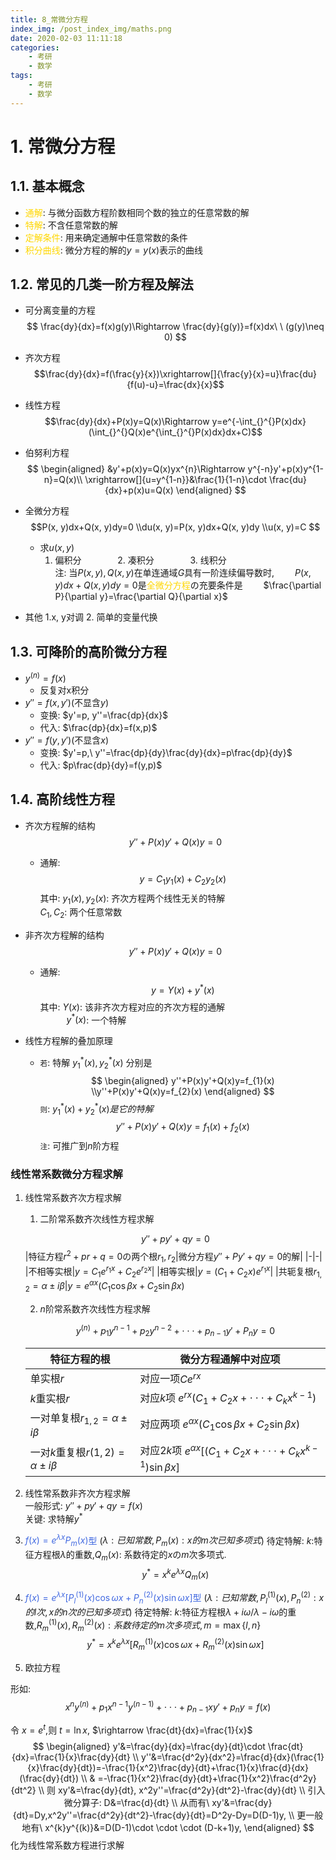 ```yaml
---
title: 8_常微分方程
index_img: /post_index_img/maths.png
date: 2020-02-03 11:11:18
categories:
    - 考研
    - 数学
tags:
    - 考研
    - 数学
---
```



# 1. 常微分方程

## 1.1. 基本概念

- <font color=#FFD700>通解</font>: 与微分函数方程阶数相同个数的独立的任意常数的解
- <font color=#FFD700>特解</font>: 不含任意常数的解
- <font color=#FFD700>定解条件</font>: 用来确定通解中任意常数的条件
- <font color=#FFD700>积分曲线</font>: 微分方程的解的$y=y(x)$表示的曲线

## 1.2. 常见的几类一阶方程及解法

- 可分离变量的方程
$$
\frac{dy}{dx}=f(x)g(y)\Rightarrow \frac{dy}{g(y)}=f(x)dx\ \ (g(y)\neq 0)
$$
- 齐次方程
$$\frac{dy}{dx}=f(\frac{y}{x})\xrightarrow[]{\frac{y}{x}=u}\frac{du}{f(u)-u}=\frac{dx}{x}$$
- 线性方程
$$$$
$$\frac{dy}{dx}+P(x)y=Q(x)\Rightarrow y=e^{-\int_{}^{}P(x)dx}(\int_{}^{}Q(x)e^{\int_{}^{}P(x)dx}dx+C)$$
- 伯努利方程
$$
\begin{aligned}
&y'+p(x)y=Q(x)yx^{n}\Rightarrow y^{-n}y'+p(x)y^{1-n}=Q(x)\\
\xrightarrow[]{u=y^{1-n}}&\frac{1}{1-n}\cdot \frac{du}{dx}+p(x)u=Q(x)
\end{aligned}
$$

- 全微分方程
$$P(x, y)dx+Q(x, y)dy=0
\\du(x, y)=P(x, y)dx+Q(x, y)dy
\\u(x, y)=C
$$
  - 求$u(x, y)$
    1. 偏积分 &emsp; &emsp; &emsp; 2. 凑积分 &emsp; &emsp; &emsp; 3. 线积分  
    注: 当$P(x, y), Q(x, y)$在单连通域$G$具有一阶连续偏导数时, 
    &emsp; &ensp; $P(x, y)dx+Q(x, y)dy=0$是<font color=#FFD700>全微分方程</font>の充要条件是
    &emsp; &ensp; $\frac{\partial P}{\partial y}=\frac{\partial Q}{\partial x}$
- 其他
    1.x, y对调
    2. 简单的变量代换

## 1.3. 可降阶的高阶微分方程

- $y^{(n)}=f(x)$
  - 反复对x积分
- $y''=f(x, y')$(不显含$y$)
  - 变换: $y'=p, y''=\frac{dp}{dx}$
  - 代入: $\frac{dp}{dx}=f(x,p)$
- $y''=f(y,y')$(不显含$x$)
  - 变换: $y'=p,\ y''=\frac{dp}{dy}\frac{dy}{dx}=p\frac{dp}{dy}$
  - 代入: $p\frac{dp}{dy}=f(y,p)$

## 1.4. 高阶线性方程

- 齐次方程解的结构
  $$y''+P(x)y'+Q(x)y=0$$
  - 通解: 
    $$y=C_{1}y_{1}(x)+C_{2}y_{2}(x)$$
    其中: $y_{1}(x),y_{2}(x)$: 齐次方程两个线性无关的特解  
    $C_{1},C_{2}$: 两个任意常数

- 非齐次方程解的结构
  $$y''+P(x)y'+Q(x)y=0$$
  - 通解:
    $$y=Y(x)+y^{*}(x)$$
    其中: $Y(x)$: 该非齐次方程对应的齐次方程的通解  
    &emsp;&emsp;&emsp;$y^{*}(x)$: 一个特解

- 线性方程解的叠加原理
  - <small>若</small>: 特解 $y_{1}^{*}(x),y_{2}^{*}(x)$ 分别是
    $$
    \begin{aligned}
    y''+P(x)y'+Q(x)y=f_{1}(x)
    \\y''+P(x)y'+Q(x)y=f_{2}(x)
    \end{aligned}
    $$
    <small>则</small>: $y_{1}^{*}(x)+y_{2}^{*}(x)是它的特解$
    $$y''+P(x)y'+Q(x)y=f_{1}(x)+f_{2}(x)$$
    <small>注</small>: 可推广到$n$阶方程

### 线性常系数微分方程求解

1. 线性常系数齐次方程求解
   1. 二阶常系数齐次线性方程求解

    $$y''+py'+qy=0$$
    |特征方程$r^2+pr+q=0$の两个根$r_{1},r_{2}$|微分方程$y''+Py'+qy=0$的解|
    |-|-|
    |不相等实根|$y=C_{1}e^{r_{1}x}+C_{2}e^{r_{2}x}$|
    |相等实根|$y=(C_{1}+C_{2}x)e^{r_{1}x}$|
    |共轭复根$r_{1,2}=\alpha \pm i\beta$|$y=e^{\alpha x}(C_{1}\cos \beta x+C_{2}\sin \beta x)$

   2.  $n$阶常系数齐次线性方程求解

    $$y^{(n)}+p_{1}y^{n-1}+p_{2}y^{n-2}+\cdot \cdot \cdot +p_{n-1}y'+P_{n}y=0$$

    |特征方程的根|微分方程通解中对应项|
    |-|-|
    |单实根$r$|对应一项$Ce^{rx}$|
    |$k$重实根$r$|对应$k$项 $e^{rx}(C_{1}+C_{2}x+\cdot \cdot \cdot +C_{k}x^{k-1})$|
    |一对单复根$r_{1,2}=\alpha \pm i\beta$|对应两项 $e^{\alpha x}(C_{1}\cos \beta x+C_{2}\sin \beta x)$|
    |一对$k$重复根$r(1,2)=\alpha \pm i\beta$|对应$2k$项 $e^{\alpha x}[(C_{1}+C_{2}x+\cdot \cdot \cdot +C_{k}x^{k-1})\sin \beta x]$

2. 线性常系数非齐次方程求解  
   一般形式: $y''+py'+qy=f(x)$  
   关键: 求特解$y^{*}$
1. <font color=#4169E1>$f(x)=e^{\lambda x}P_{m}(x)$型</font> ($\lambda:已知常数, P_{m}(x):x的m次已知多项式$)
待定特解: $k$:特征方程根$\lambda$的重数,$Q_{m}(x)$: 系数待定的$x$の$m$次多项式.
$$y^{*}=x^{k}e^{\lambda x}Q_{m}(x)$$
2. <font color=#4169E1>$f(x)=e^{\lambda x}[P_{l}^{(1)}(x)\cos \omega x+P_{n}^{(2)}(x)\sin \omega x]$型</font> ($\lambda:已知常数,P_{l}^{(1)}(x),P_{n}^{(2)}:x的l次,x的n次的已知多项式$)
待定特解: $k$:特征方程根$\lambda+i\omega/\lambda-i\omega$的重数,$R_{m}^{(1)}(x),R_{m}^{(2)}(x):系数待定的m次多项式,m=\max\{l,n\}$
$$y^{*}=x^{k}e^{\lambda x}[R_{m}^{(1)}(x)\cos \omega x+R_{m}^{(2)}(x)\sin \omega x]$$

3. 欧拉方程

形如: 
$$x^{n}y^{(n)}+p_{1}x^{n-1}y^{(n-1)}+\cdot \cdot \cdot +p_{n-1}xy'+p_{n}y=f(x)$$

令 $x=e^{t}$,则 $t=\ln x$, $\rightarrow \frac{dt}{dx}=\frac{1}{x}$
$$
\begin{aligned}
y'&=\frac{dy}{dx}=\frac{dy}{dt}\cdot \frac{dt}{dx}=\frac{1}{x}\frac{dy}{dt}
\\ y''&=\frac{d^2y}{dx^2}=\frac{d}{dx}(\frac{1}{x}\frac{dy}{dt})=-\frac{1}{x^2}\frac{dy}{dt}+\frac{1}{x}\frac{d}{dx}(\frac{dy}{dt})
\\ & =-\frac{1}{x^2}\frac{dy}{dt}+\frac{1}{x^2}\frac{d^2y}{dt^2}
\\ 则 xy'&=\frac{dy}{dt}, x^2y''=\frac{d^2y}{dt^2}-\frac{dy}{dt}
\\ 引入微分算子: D&=\frac{d}{dt}
\\ 从而有\ xy'&=\frac{dy}{dt}=Dy,x^2y''=\frac{d^2y}{dt^2}-\frac{dy}{dt}=D^2y-Dy=D(D-1)y,
\\ 更一般地有\ x^{k}y^{(k)}&=D(D-1)\cdot \cdot \cdot (D-k+1)y,
\end{aligned} 
$$
化为线性常系数方程进行求解